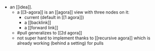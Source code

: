 - an [[idea]].
	- a [[3-agora]] is an [[agora]] view with three nodes on it:
		- current (default in [[1 agora]])
		- a [[backlink]]
		- a [[forward link]]
	- #pull generalizes to [[2d agora]]
	- not super hard to implement thanks to [[recursive agora]] which is already working (behind a setting) for pulls